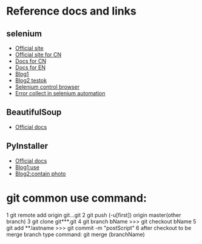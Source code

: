 # Reference docs and links #
## selenium ##
* [Official site](https://selenium-python.readthedocs.io/installation.html#introduction)
* [Official site for CN](https://selenium-python-zh.readthedocs.io/en/latest/)
* [Docs for CN](https://python-selenium-zh.readthedocs.io/zh_CN/latest/)
* [Docs for EN](https://seleniumhq.github.io/selenium/docs/api/py/index.html)
* [Blog1](https://www.cnblogs.com/chen0307/p/9956424.html)
* [Blog2 testok](https://blog.csdn.net/wtwcsdn123/article/details/82023720)
* [Selenium control browser](https://www.jianshu.com/p/7a4414082ce2)
* [Error collect in selenium automation](https://blog.csdn.net/zxy987872674/article/details/53141118)
## BeautifulSoup ##
* [Official docs](https://www.crummy.com/software/BeautifulSoup/bs4/doc/index.zh.html)
## PyInstaller ##
* [Official docs](https://pyinstaller.readthedocs.io/en/stable/#)
* [Blog1:use](https://blog.csdn.net/jirryzhang/article/details/78881512)
* [Blog2:contain photo](https://blog.csdn.net/MemoryD/article/details/83147300)

# git common use command: #
1 git remote add origin git...git
2 git push (-u[first]) origin master(other branch)
3 git clone git\*\*\*.git
4 git branch bName  >>>  git checkout bName
5 git add \*\*.lastname  >>> git commit -m  "postScript"
6 after checkout to be merge branch type command: git merge (branchName)
